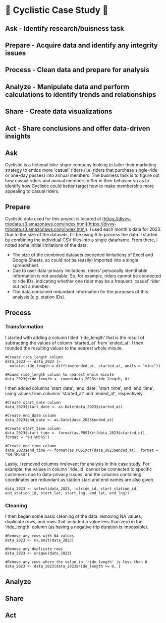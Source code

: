# 🚴 Cyclistic Case Study 🚴

## Ask - Identify research/buisness task
## Prepare - Acquire data and identify any integrity issues
## Process - Clean data and prepare for analysis
## Analyze - Manipulate data and perform calculations to identify trends and relationships
## Share -  Create data visualizations
## Act - Share conclusions and offer data-driven insights

## Ask
Cyclistic is a fictional bike-share company looking to tailor their marketing strategy to entice more 'casual' riders (i.e. riders that purchase single-ride or one-day passes) into annual members. The business task is to figure out how casual riders and annual members differ in their behavior so as to identify how Cyclistic could better target how to make membership more appealing to casual riders.

## Prepare
Cyclistic data used for this project is located at [https://divvy-tripdata.s3.amazonaws.com/index.html](https://divvy-tripdata.s3.amazonaws.com/index.html). I used each month's data for 2023. Due to the size of the datasets, I'll be using R to process the data. I started by combining the individual CSV files into a single dataframe. From there, I noted some initial limitations of the data:

- The size of the combined datasets exceeded limitations of Excel and Google Sheets, so could not be (easily) imported into a single spreadsheet.
- Due to user data-privacy limitations, riders' personally identifiable information is not available. So, for example, riders cannot be connected to ride IDs, indicating whether one rider may be a frequent 'casual' rider but not a member.
- The data contained redundant information for the purposes of this analysis (e.g. station IDs).

## Process

### Transformation
I started with adding a column titled 'ride_length' that is the result of subtracting the values of column 'started_at' from 'ended_at'. I then rounded the resulting values to the nearest whole minute.

```
#Create ride_length column
data_2023 <- data_2023 |>
  mutate(ride_length = difftime(ended_at, started_at, units = "mins"))

#Round ride_length column to nearest whole minute
data_2023$ride_length <- round(data_2023$ride_length, 0)
```
I then added columns 'start_date', 'end_date', 'start_time', and 'end_time', using values from columns 'started_at' and 'ended_at', respectively.

```
#Create start_date column
data_2023$start_date <- as.Date(data_2023$started_at)

#Create end_date column
data_2023$end_date <- as.Date(data_2023$ended_at)

#Create start_time column
data_2023$start_time <- format(as.POSIXct(data_2023$started_at), format = "%H:%M:%S")

#Create end_time column
data_2023$end_time <- format(as.POSIXct(data_2023$ended_at), format = "%H:%M:%S")
```
Lastly, I removed columns irrelevant for analysis in this case study. For example, the values in column 'ride_id' cannot be connected to specific customers due to data-privacy issues, and the columns containing coordinates are redundant as station start and end names are also given.

```
data_2023 <- select(data_2023, -c(ride_id, start_station_id, end_station_id, start_lat, start_lng, end_lat, end_lng))
```


### Cleaning
I then began some basic cleaning of the data: removing NA values, duplicate rows, and rows that included a value less than zero in the 'ride_length' column (as having a negative trip duration is impossible).

```
#Remove any rows with NA values
data_2023 <- na.omit(data_2023)

#Remove any duplicate rows
data_2023 <- unique(data_2023)

#Remove any rows where the value in 'ride_length' is less than 0
data_2023 <- data_2023[data_2023$ride_length >= 0, ]
```


## Analyze

## Share

## Act











